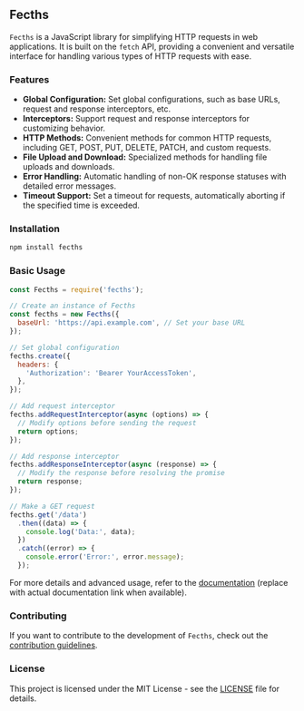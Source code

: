 ## Fecths

`Fecths` is a JavaScript library for simplifying HTTP requests in web applications. It is built on the `fetch` API, providing a convenient and versatile interface for handling various types of HTTP requests with ease.

### Features

- **Global Configuration:** Set global configurations, such as base URLs, request and response interceptors, etc.
- **Interceptors:** Support request and response interceptors for customizing behavior.
- **HTTP Methods:** Convenient methods for common HTTP requests, including GET, POST, PUT, DELETE, PATCH, and custom requests.
- **File Upload and Download:** Specialized methods for handling file uploads and downloads.
- **Error Handling:** Automatic handling of non-OK response statuses with detailed error messages.
- **Timeout Support:** Set a timeout for requests, automatically aborting if the specified time is exceeded.

### Installation

```bash
npm install fecths
```

### Basic Usage

```javascript
const Fecths = require('fecths');

// Create an instance of Fecths
const fecths = new Fecths({
  baseUrl: 'https://api.example.com', // Set your base URL
});

// Set global configuration
fecths.create({
  headers: {
    'Authorization': 'Bearer YourAccessToken',
  },
});

// Add request interceptor
fecths.addRequestInterceptor(async (options) => {
  // Modify options before sending the request
  return options;
});

// Add response interceptor
fecths.addResponseInterceptor(async (response) => {
  // Modify the response before resolving the promise
  return response;
});

// Make a GET request
fecths.get('/data')
  .then((data) => {
    console.log('Data:', data);
  })
  .catch((error) => {
    console.error('Error:', error.message);
  });
```

For more details and advanced usage, refer to the [documentation](#) (replace with actual documentation link when available).

### Contributing

If you want to contribute to the development of `Fecths`, check out the [contribution guidelines](CONTRIBUTING.md).

### License

This project is licensed under the MIT License - see the [LICENSE](LICENSE) file for details.
